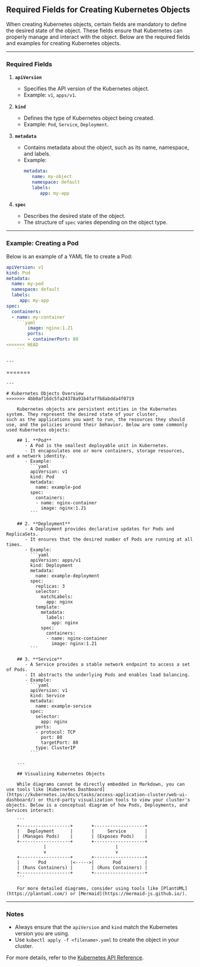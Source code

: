 ## Required Fields for Creating Kubernetes Objects

When creating Kubernetes objects, certain fields are mandatory to define the desired state of the object. These fields ensure that Kubernetes can properly manage and interact with the object. Below are the required fields and examples for creating Kubernetes objects.

---

### Required Fields

1. **`apiVersion`**
    - Specifies the API version of the Kubernetes object.
    - Example: `v1`, `apps/v1`.

2. **`kind`**
    - Defines the type of Kubernetes object being created.
    - Example: `Pod`, `Service`, `Deployment`.

3. **`metadata`**
    - Contains metadata about the object, such as its name, namespace, and labels.
    - Example:
      ```yaml
      metadata:
         name: my-object
         namespace: default
         labels:
            app: my-app
      ```

4. **`spec`**
    - Describes the desired state of the object.
    - The structure of `spec` varies depending on the object type.

---


### Example: Creating a Pod

Below is an example of a YAML file to create a Pod:

``` yaml
apiVersion: v1
kind: Pod
metadata:
  name: my-pod
  namespace: default
  labels:
     app: my-app
spec:
  containers:
  - name: my-container
    ```yaml
        image: nginx:1.21
        ports:
        - containerPort: 80
<<<<<<< HEAD
    ```
```
    ---
=======
```
---

# Kubernetes Objects Overview
>>>>>>> 4bb0af16dc5fa24378a91b4faffb8abdda4f0719

    Kubernetes objects are persistent entities in the Kubernetes system. They represent the desired state of your cluster,
such as the applications you want to run, the resources they should use, and the policies around their behavior. Below are some commonly used Kubernetes objects:

    ## 1. **Pod**
       - A Pod is the smallest deployable unit in Kubernetes.
       - It encapsulates one or more containers, storage resources, and a network identity.
       - Example:
         ```yaml
         apiVersion: v1
         kind: Pod
         metadata:
           name: example-pod
         spec:
           containers:
           - name: nginx-container
             image: nginx:1.21
         ```

    ## 2. **Deployment**
       - A Deployment provides declarative updates for Pods and ReplicaSets.
       - It ensures that the desired number of Pods are running at all times.
       - Example:
         ```yaml
         apiVersion: apps/v1
         kind: Deployment
         metadata:
           name: example-deployment
         spec:
           replicas: 3
           selector:
             matchLabels:
               app: nginx
           template:
             metadata:
               labels:
                 app: nginx
             spec:
               containers:
               - name: nginx-container
                 image: nginx:1.21
         ```

    ## 3. **Service**
       - A Service provides a stable network endpoint to access a set of Pods.
       - It abstracts the underlying Pods and enables load balancing.
       - Example:
         ```yaml
         apiVersion: v1
         kind: Service
         metadata:
           name: example-service
         spec:
           selector:
             app: nginx
           ports:
           - protocol: TCP
             port: 80
             targetPort: 80
           type: ClusterIP
         ```

    ---

    ## Visualizing Kubernetes Objects

    While diagrams cannot be directly embedded in Markdown, you can use tools like [Kubernetes Dashboard](https://kubernetes.io/docs/tasks/access-application-cluster/web-ui-dashboard/) or third-party visualization tools to view your cluster's objects. Below is a conceptual diagram of how Pods, Deployments, and Services interact:

    ```
    +-------------------+       +-------------------+
    |   Deployment      |       |     Service       |
    | (Manages Pods)    |       | (Exposes Pods)    |
    +-------------------+       +-------------------+
              |                          |
              v                          v
    +-------------------+       +-------------------+
    |       Pod         |<----->|       Pod         |
    | (Runs Containers) |       | (Runs Containers) |
    +-------------------+       +-------------------+
    ```

    For more detailed diagrams, consider using tools like [PlantUML](https://plantuml.com/) or [Mermaid](https://mermaid-js.github.io/).
```

---

### Notes
- Always ensure that the `apiVersion` and `kind` match the Kubernetes version you are using.
- Use `kubectl apply -f <filename>.yaml` to create the object in your cluster.

For more details, refer to the [Kubernetes API Reference](https://kubernetes.io/docs/reference/kubernetes-api/).
